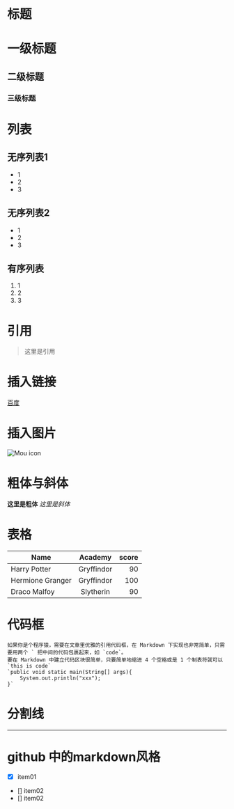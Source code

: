 # 标题
# 一级标题

## 二级标题

### 三级标题

# 列表
## 无序列表1
* 1
* 2
* 3
## 无序列表2
- 1
- 2
- 3

## 有序列表
1. 1
2. 2
3. 3

# 引用
> 这里是引用

# 插入链接
[百度](http://www.baidu.com)

# 插入图片
![Mou icon](https://ss0.bdstatic.com/70cFuHSh_Q1YnxGkpoWK1HF6hhy/it/u=2434761076,2131643356&fm=200&gp=0.jpg)

# 粗体与斜体
**这里是粗体** *这里是斜体*

# 表格
| Name | Academy | score | 
| - | :-: | -: | 
| Harry Potter | Gryffindor| 90 | 
| Hermione Granger | Gryffindor | 100 | 
| Draco Malfoy | Slytherin | 90 |

# 代码框
	如果你是个程序猿，需要在文章里优雅的引用代码框，在 Markdown 下实现也非常简单，只需要用两个 ` 把中间的代码包裹起来，如 `code`。
	要在 Markdown 中建立代码区块很简单，只要简单地缩进 4 个空格或是 1 个制表符就可以
    `this is code`
	`public void static main(String[] args){
		System.out.println("xxx");
	}`

# 分割线
*** 
# github 中的markdown风格
- [x] item01
- [] item02
- [] item02

